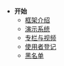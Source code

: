 <!-- _sidebar.md -->

- **开始**
  - [框架介绍](/README.md)
  - [演示系统](/common/demo_system.md)
  - [专栏与视频](/common/column.md)
  - [使用者登记](/common/user_register.md)
  - [黑名单](/common/blacklist.md)